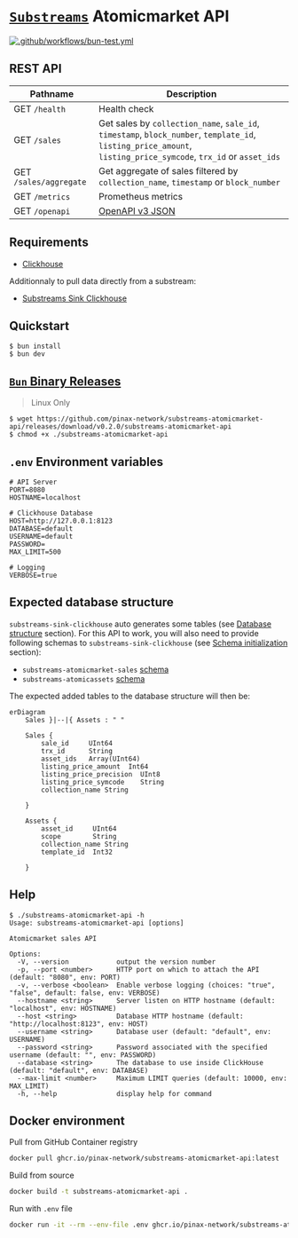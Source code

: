 # [`Substreams`](https://substreams.streamingfast.io/) Atomicmarket API
[![.github/workflows/bun-test.yml](https://github.com/pinax-network/substreams-atomicmarket-api/actions/workflows/bun-test.yml/badge.svg)](https://github.com/pinax-network/substreams-atomicmarket-api/actions/workflows/bun-test.yml)

## REST API

| Pathname                                  | Description           |
|-------------------------------------------|-----------------------|
| GET `/health`                             | Health check
| GET `/sales`        | Get sales by `collection_name`, `sale_id`, `timestamp`, `block_number`, `template_id`, `listing_price_amount`, `listing_price_symcode`, `trx_id` or `asset_ids`
| GET `/sales/aggregate`   | Get aggregate of sales filtered by `collection_name`, `timestamp` or `block_number`
| GET `/metrics`                            | Prometheus metrics
| GET `/openapi`                            | [OpenAPI v3 JSON](https://spec.openapis.org/oas/v3.0.0)

## Requirements

- [Clickhouse](https://clickhouse.com/)

Additionnaly to pull data directly from a substream:
- [Substreams Sink Clickhouse](https://github.com/pinax-network/substreams-sink-clickhouse/)

## Quickstart
```console
$ bun install
$ bun dev
```

## [`Bun` Binary Releases](https://github.com/pinax-network/substreams-sink-websockets/releases)

> Linux Only

```console
$ wget https://github.com/pinax-network/substreams-atomicmarket-api/releases/download/v0.2.0/substreams-atomicmarket-api
$ chmod +x ./substreams-atomicmarket-api
```

## `.env` Environment variables

```env
# API Server
PORT=8080
HOSTNAME=localhost

# Clickhouse Database
HOST=http://127.0.0.1:8123
DATABASE=default
USERNAME=default
PASSWORD=
MAX_LIMIT=500

# Logging
VERBOSE=true
```
## Expected database structure
`substreams-sink-clickhouse` auto generates some tables (see [Database structure](https://github.com/pinax-network/substreams-sink-clickhouse#database-structure) section).
For this API to work, you will also need to provide following schemas to `substreams-sink-clickhouse` (see [Schema initialization](https://github.com/pinax-network/substreams-sink-clickhouse#schema-initialization) section):
- `substreams-atomicmarket-sales` [schema](https://github.com/pinax-network/substreams-atomicmarket-sales/blob/master/schema.sql)
- `substreams-atomicassets` [schema](https://github.com/pinax-network/substreams-atomicassets/blob/master/schema.sql)
  
The expected added tables to the database structure will then be:
```mermaid
erDiagram
    Sales }|--|{ Assets : " "

    Sales {
        sale_id     UInt64
        trx_id      String
        asset_ids   Array(UInt64)
        listing_price_amount  Int64
        listing_price_precision  UInt8
        listing_price_symcode    String
        collection_name String

    }

    Assets {
        asset_id     UInt64
        scope        String
        collection_name String
        template_id  Int32

    }
```
## Help

```console
$ ./substreams-atomicmarket-api -h
Usage: substreams-atomicmarket-api [options]

Atomicmarket sales API

Options:
  -V, --version            output the version number
  -p, --port <number>      HTTP port on which to attach the API (default: "8080", env: PORT)
  -v, --verbose <boolean>  Enable verbose logging (choices: "true", "false", default: false, env: VERBOSE)
  --hostname <string>      Server listen on HTTP hostname (default: "localhost", env: HOSTNAME)
  --host <string>          Database HTTP hostname (default: "http://localhost:8123", env: HOST)
  --username <string>      Database user (default: "default", env: USERNAME)
  --password <string>      Password associated with the specified username (default: "", env: PASSWORD)
  --database <string>      The database to use inside ClickHouse (default: "default", env: DATABASE)
  --max-limit <number>     Maximum LIMIT queries (default: 10000, env: MAX_LIMIT)
  -h, --help               display help for command
```

## Docker environment

Pull from GitHub Container registry
```bash
docker pull ghcr.io/pinax-network/substreams-atomicmarket-api:latest
```

Build from source
```bash
docker build -t substreams-atomicmarket-api .
```

Run with `.env` file
```bash
docker run -it --rm --env-file .env ghcr.io/pinax-network/substreams-atomicmarket-api
```
